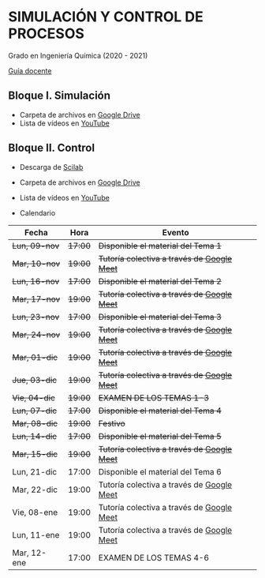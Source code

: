 # SIMULACIÓN Y CONTROL DE PROCESOS

 Grado en Ingeniería Química (2020 - 2021)
 
 [Guía docente](https://iquimica.ugr.es/sites/departamentos_files/departamentos_iquimica/public/inline-files/2020-21_220_11_41_Simulacion_Control_Procesos.pdf)


## Bloque I. Simulación

* Carpeta de archivos en [Google Drive](https://drive.google.com/drive/folders/1f5oBHUeEjwEuv7M8pTJEIiroGQr25Cw-) 
* Lista de vídeos en [YouTube](https://www.youtube.com/playlist?list=PLY7KaFBcCn-wRBAF-B86bEeSPU6pb234r)


## Bloque II. Control

* Descarga de [Scilab](http://www.scilab.org/)

* Carpeta de archivos en [Google Drive](https://drive.google.com/drive/folders/1TDeQDHIm9rNvplCiOlR4Mp-uJupkcyGd) 

* Lista de vídeos en [YouTube](https://www.youtube.com/playlist?list=PLh3F9fU7h8w3jyU5WFMaUnO8hIjd5mght)

* Calendario

Fecha       | Hora  | Evento
----------- | ----- | -------------
~~Lun, 09-nov~~ | ~~17:00~~ | ~~Disponible el material del Tema 1~~
~~Mar, 10-nov~~ | ~~19:00~~ | ~~Tutoría colectiva a través de [Google Meet](https://meet.google.com/rzw-gnwt-wmh)~~
~~Lun, 16-nov~~ | ~~17:00~~ | ~~Disponible el material del Tema 2~~
~~Mar, 17-nov~~ | ~~19:00~~ | ~~Tutoría colectiva a través de [Google Meet](https://meet.google.com/rzw-gnwt-wmh)~~
~~Lun, 23-nov~~ | ~~17:00~~ | ~~Disponible el material del Tema 3~~
~~Mar, 24-nov~~ | ~~19:00~~ | ~~Tutoría colectiva a través de [Google Meet](https://meet.google.com/rzw-gnwt-wmh)~~
~~Mar, 01-dic~~ | ~~19:00~~ | ~~Tutoría colectiva a través de [Google Meet](https://meet.google.com/rzw-gnwt-wmh)~~
~~Jue, 03-dic~~ | ~~19:00~~ | ~~Tutoría colectiva a través de [Google Meet](https://meet.google.com/rzw-gnwt-wmh)~~
~~Vie, 04-dic~~ | ~~19:00~~ | ~~EXAMEN DE LOS TEMAS 1-3~~
~~Lun, 07-dic~~ | ~~17:00~~ | ~~Disponible el material del Tema 4~~
~~Mar, 08-dic~~ | ~~19:00~~ | ~~Festivo~~
~~Lun, 14-dic~~ | ~~17:00~~ | ~~Disponible el material del Tema 5~~
~~Mar, 15-dic~~ | ~~19:00~~ | ~~Tutoría colectiva a través de [Google Meet](https://meet.google.com/rzw-gnwt-wmh)~~
Lun, 21-dic | 17:00 | Disponible el material del Tema 6
Mar, 22-dic | 19:00 | Tutoría colectiva a través de [Google Meet](https://meet.google.com/rzw-gnwt-wmh)
Vie, 08-ene | 19:00 | Tutoría colectiva a través de [Google Meet](https://meet.google.com/rzw-gnwt-wmh)
Lun, 11-ene | 19:00 | Tutoría colectiva a través de [Google Meet](https://meet.google.com/rzw-gnwt-wmh)
Mar, 12-ene | 17:00 | EXAMEN DE LOS TEMAS 4-6
